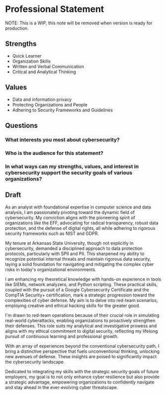 # Professional Statement

NOTE: This is a WIP, this note will be removed when version is ready for production.

## Strengths

- Quick Learner
- Organization Skills
- Written and Verbal Communication
- Critical and Analytical Thinking

## Values

- Data and information privacy
- Protecting Organizations and People
- Adhering to Security Frameworks and Guidelines

## Questions

### What interests you most about cybersecurity?

### Who is the audience for this statement?

### In what ways can my strengths, values, and interest in cybersecurity support the security goals of various organizations?

## Draft

As an analyst with foundational expertise in computer science and data analysis, I am passionately pivoting toward the dynamic field of cybersecurity. My conviction aligns with the pioneering spirit of organizations like the EFF, advocating for radical transparency, robust data protection, and the defense of digital rights, all while adhering to rigorous security frameworks such as NIST and GDPR.

My tenure at Arkansas State University, though not explicitly in cybersecurity, demanded a disciplined approach to data protection protocols, particularly with SPII and PII. This sharpened my ability to recognize potential internal threats and maintain rigorous data security, laying a solid foundation for navigating and mitigating the complex cyber risks in today's organizational environments.

I am enhancing my theoretical knowledge with hands-on experience in tools like SIEMs, network analyzers, and Python scripting. These practical skills, coupled with the pursuit of a Google Cybersecurity Certificate and the CompTIA Security+ certification, mark a strategic progression toward the complexities of cyber defense. My aim is to delve into red-team scenarios, employing creative and ethical hacking skills for the greater good.

I'm drawn to red-team operations because of their crucial role in simulating real-world cyberattacks, enabling organizations to proactively strengthen their defenses. This role suits my analytical and investigative prowess and aligns with my ethical commitment to digital security, reflecting my lifelong pursuit of continuous learning and professional growth.

With an array of experiences beyond the conventional cybersecurity path, I bring a distinctive perspective that fuels unconventional thinking, unlocking new avenues of defense. These insights are poised to significantly impact the cybersecurity landscape.

Dedicated to integrating my skills with the strategic security goals of future employers, my goal is to not only enhance cyber resilience but also provide a strategic advantage, empowering organizations to confidently navigate and stay ahead in the ever-evolving cyber threatscape.
